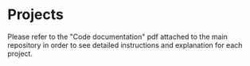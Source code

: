 # Projects
Please refer to the "Code documentation" pdf attached to the main repository in order to see detailed instructions and explanation for each project.
